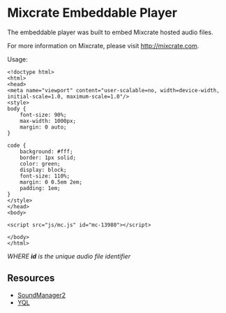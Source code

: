 # Mixcrate Embeddable Player

The embeddable player was built to embed Mixcrate hosted audio files.

For more information on Mixcrate, please visit http://mixcrate.com.

Usage:

```
<!doctype html>
<html>
<head>
<meta name="viewport" content="user-scalable=no, width=device-width, initial-scale=1.0, maximum-scale=1.0"/>
<style>
body {
    font-size: 90%;
    max-width: 1000px;
    margin: 0 auto;
}

code {
    background: #fff;
    border: 1px solid;
    color: green;
    display: block;
    font-size: 110%;
    margin: 0 0.5em 2em;
    padding: 1em;
}
</style>
</head>
<body>

<script src="js/mc.js" id="mc-13980"></script>

</body>
</html>
```

*WHERE **id** is the unique audio file identifier*

## Resources
* [SoundManager2](http://www.schillmania.com/projects/soundmanager2/)
* [YQL](https://developer.yahoo.com/yql/)
